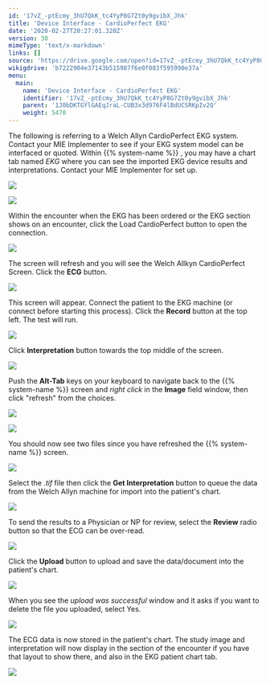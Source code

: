 ```yaml
---
id: '17vZ_-ptEcmy_3hU7QkK_tc4YyP8G7Zt0y9gvibX_Jhk'
title: 'Device Interface - CardioPerfect EKG'
date: '2020-02-27T20:27:01.320Z'
version: 38
mimeType: 'text/x-markdown'
links: []
source: 'https://drive.google.com/open?id=17vZ_-ptEcmy_3hU7QkK_tc4YyP8G7Zt0y9gvibX_Jhk'
wikigdrive: 'b7222904e37143b515987f6e0f083f595990e37a'
menu:
  main:
    name: 'Device Interface - CardioPerfect EKG'
    identifier: '17vZ_-ptEcmy_3hU7QkK_tc4YyP8G7Zt0y9gvibX_Jhk'
    parent: '1J0bDKTGYlGAEqJraL-CUB3x3d976F4lBdUCSRKpIv2Q'
    weight: 5470
---
```

The following is referring to a Welch Allyn CardioPerfect EKG system. Contact your MIE Implementer to see if your EKG system model can be interfaced or quoted.
Within {{% system-name %}} , you may have a chart tab named *EKG* where you can see the imported EKG device results and interpretations. Contact your MIE Implementer for set up.

![](../device-interface-cardioperfect-ekg.assets/10000201000000A9000000BB9B1F17290B1FBE7A.png)

 ![](../device-interface-cardioperfect-ekg.assets/1000020100000491000000BB836559C02370E905.png)

Within the encounter when the EKG has been ordered or the EKG section shows on an encounter, click the Load CardioPerfect button to open the connection.

![](../device-interface-cardioperfect-ekg.assets/10000201000003A60000007A8494BFC9012340D4.png)

The screen will refresh and you will see the Welch Allkyn CardioPerfect Screen. Click the **ECG** button.

![](../device-interface-cardioperfect-ekg.assets/100002010000029F000001F6E9169C152FCB64D2.png)

This screen will appear. Connect the patient to the EKG machine (or connect before starting this process). Click the **Record** button at the top left. The test will run.

![](../device-interface-cardioperfect-ekg.assets/10000201000001C400000136B4B784C771C86691.png)

Click **Interpretation** button towards the top middle of the screen.

![](../device-interface-cardioperfect-ekg.assets/100002010000021400000181CA1EECF683AD3C31.png)

Push the **Alt-Tab** keys on your keyboard to navigate back to the {{% system-name %}} screen and *right click* in the **Image** field window, then click "refresh" from the choices.

![](../device-interface-cardioperfect-ekg.assets/1000020100000112000000ACD3C4AAB1C95ECBB7.png)

 ![](../device-interface-cardioperfect-ekg.assets/10000201000000C7000000C09302D677DB497E98.png)

You should now see two files since you have refreshed the {{% system-name %}} screen.

![](../device-interface-cardioperfect-ekg.assets/1000020100000132000000F77EE17C591C4022DE.png)

Select the *.tif* file then click the **Get Interpretation** button to queue the data from the Welch Allyn machine for import into the patient's chart.

![](../device-interface-cardioperfect-ekg.assets/1000020100000132000000F7254441114AB7CB5A.png)

To send the results to a Physician or NP for review, select the **Review** radio button so that the ECG can be over-read.

![](../device-interface-cardioperfect-ekg.assets/1000020100000132000000F76FB23C076C8D06D8.png)

Click the **Upload** button to upload and save the data/document into the patient's chart.

![](../device-interface-cardioperfect-ekg.assets/1000020100000132000000F703D36E540D480A1A.png)

When you see the *upload was successful* window and it asks if you want to delete the file you uploaded, select Yes.

![](../device-interface-cardioperfect-ekg.assets/10000000000001310000007EF1B9BCF9475AAADB.png)

The ECG data is now stored in the patient's chart.
The study image and interpretation will now display in the section of the encounter if you have that layout to show there, and also in the EKG patient chart tab.

![](../device-interface-cardioperfect-ekg.assets/100002010000020300000135BAC8CFE40014C5A4.png)

